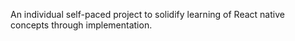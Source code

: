 An individual self-paced project to solidify learning of React native concepts through implementation.
